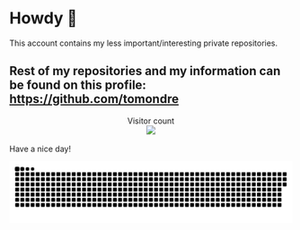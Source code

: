 # Howdy 🤠

This account contains my less important/interesting private repositories.

## Rest of my repositories and my information can be found on this profile: https://github.com/tomondre

<p align="center"> 
  Visitor count<br>
  <img style="width:0;" src="https://visitor-badge.glitch.me/badge?page_id=tondrejk.tondrejk" />
</p>

Have a nice day!

<a href=#><img src="contributions.svg"></a>


<!--
**tomondre/tomondre** is a ✨ _special_ ✨ repository because its `README.md` (this file) appears on your GitHub profile.

Here are some ideas to get you started:

- 🔭 I’m currently working on ...
- 🌱 I’m currently learning ...
- 👯 I’m looking to collaborate on ...
- 🤔 I’m looking for help with ...
- 💬 Ask me about ...
- 📫 How to reach me: ...
- 😄 Pronouns: ...
- ⚡ Fun fact: ...
-->

